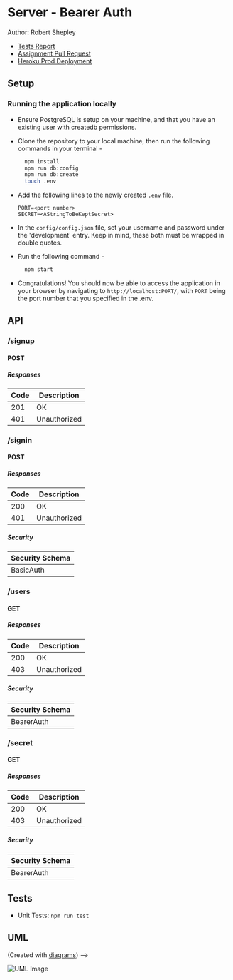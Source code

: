 # Server - Bearer Auth

Author: Robert Shepley
<!-- Replace URL's and add more necessary links -->
- [Tests Report](https://github.com/ShepleySound/bearer-auth-server/actions)
- [Assignment Pull Request](https://github.com/ShepleySound/bearer-auth-server/pull/1)
- [Heroku Prod Deployment](https://shepley-bearer-auth.herokuapp.com/)

## Setup

### Running the application locally

- Ensure PostgreSQL is setup on your machine, and that you have an existing user with createdb permissions.

- Clone the repository to your local machine, then run the following commands in your terminal -

  ```bash
    npm install
    npm run db:config
    npm run db:create
    touch .env
  ```

- Add the following lines to the newly created `.env` file.

  ```text
  PORT=<port number>
  SECRET=<AStringToBeKeptSecret>
  ```

- In the `config/config.json` file, set your username and password under the 'development' entry. Keep in mind, these both must be wrapped in double quotes.

- Run the following command -

  ```bash
    npm start
  ```

- Congratulations! You should now be able to access the application in your browser by navigating to `http://localhost:PORT/`, with `PORT` being the port number that you specified in the .env.

## API

### /signup

#### POST

##### Responses

| Code | Description |
| ---- | ----------- |
| 201 | OK |
| 401 | Unauthorized |

### /signin

#### POST

##### Responses


| Code | Description |
| ---- | ----------- |
| 200 | OK |
| 401 | Unauthorized |

##### Security

| Security Schema
| --- |
| BasicAuth |

### /users

#### GET

##### Responses

| Code | Description |
| ---- | ----------- |
| 200 | OK |
| 403 | Unauthorized |

##### Security

| Security Schema
| --- |
| BearerAuth |

### /secret

#### GET

##### Responses

| Code | Description |
| ---- | ----------- |
| 200 | OK |
| 403 | Unauthorized |

##### Security

| Security Schema
| --- |
| BearerAuth |

## Tests

- Unit Tests: `npm run test`

## UML

(Created with [diagrams](https://app.diagrams.net/)) -->

![UML Image](URL)
